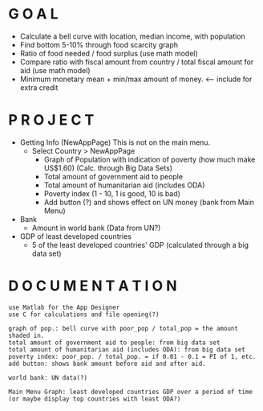# G O A L

* Calculate a bell curve with location, median income, with population
* Find bottom 5-10% through food scarcity graph
* Ratio of food needed / food surplus (use math model)
* Compare ratio with fiscal amount from country / total fiscal amount for aid (use math model)
* Minimum monetary mean + min/max amount of money. <-- include for extra credit

# P R O J E C T

* Getting Info (NewAppPage) This is not on the main menu.
  + Select Country > NewAppPage
    - Graph of Population with indication of poverty (how much make US$1.60) (Calc. through Big Data Sets)
    - Total amount of government aid to people
    - Total amount of humanitarian aid (includes ODA)
    - Poverty index (1 - 10, 1 is good, 10 is bad)
    - Add button (?) and shows effect on UN money (bank from Main Menu)
* Bank
  + Amount in world bank (Data from UN?)
* GDP of least developed countries
  + 5 of the least developed countries' GDP (calculated through a big data set)

# D O C U M E N T A T I O N
    use Matlab for the App Designer
    use C for calculations and file opening(?)

    graph of pop.: bell curve with poor_pop / total_pop = the amount shaded in.
    total amount of government aid to people: from big data set
    total amount of humanitarian aid (includes ODA): from big data set
    poverty index: poor_pop. / total_pop. = if 0.01 - 0.1 = PI of 1, etc.
    add button: shows bank amount before aid and after aid.

    world bank: UN data(?)

    Main Menu Graph: least developed countries GDP over a period of time (or maybe display top countries with least ODA?)